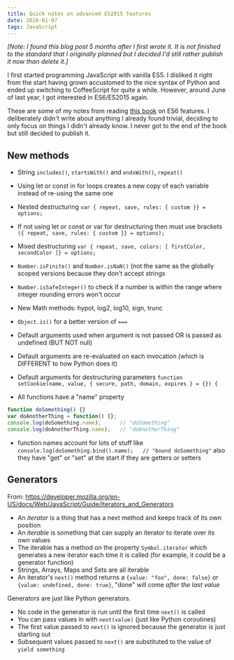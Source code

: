 ```yaml
---
title: Quick notes on advanced ES2015 features
date: 2016-01-07
tags: JavaScript
---
```


*[Note: I found this blog post 5 months after I first wrote it. It is not finished to the standard that I originally planned but I decided I'd still rather publish it now than delete it.]*

I first started programming JavaScript with vanilla ES5. I disliked it right from the start having grown accustomed to the nice syntax of Python and ended up switching to CoffeeScript for quite a while. However, around June of last year, I got interested in ES6/ES2015 again.

These are some of my notes from reading [this book](https://leanpub.com/understandinges6/read/) on ES6 features. I deliberately didn't write about anything I already found trivial, deciding to only focus on things I didn't already know. I never got to the end of the book but still decided to publish it.

<!--more-->

## New methods

- String `includes()`, `startsWith()` and `endsWith()`, `repeat()`
- Using let or const in for loops creates a new copy of each variable instead of re-using the same one
- Nested destructuring `var { repeat, save, rules: { custom }} = options;`
- If not using let or const or var for destructuring then must use brackets `({ repeat, save, rules: { custom }} = options);`
- Mixed destructuring `var { repeat, save, colors: [ firstColor, secondColor ]} = options;`
- `Number.isFinite()` and `Number.isNaN()` (not the same as the globally scoped versions because they don't accept strings
- `Number.isSafeInteger()` to check if a number is within the range where integer rounding errors won't occur
- New Math methods: hypot, log2, log10, sign, trunc
- `Object.is()` for a better version of `===`

- Default arguments used when argument is not passed OR is passed as undefined (BUT NOT null)
- Default arguments are re-evaluated on each invocation (which is DIFFERENT to how Python does it)
- Default arguments for destructuring parameters `function setCookie(name, value, { secure, path, domain, expires } = {}) {`

- All functions have a "name" property

```js
function doSomething() {}
var doAnotherThing = function() {};
console.log(doSomething.name);      // "doSomething"
console.log(doAnotherThing.name);   // "doAnotherThing"
```

- function names account for lots of stuff like `console.log(doSomething.bind().name);   // "bound doSomething"` also they have "get" or "set" at the start if they are getters or setters

## Generators

From: <https://developer.mozilla.org/en-US/docs/Web/JavaScript/Guide/Iterators_and_Generators>

- An *iterator* is a thing that has a next method and keeps track of its own position
- An *iterable* is something that can supply an iterator to iterate over its own values
- The iterable has a method on the property `Symbol.iterator` which generates a new iterator each time it is called (for example, it could be a generator function)
- Strings, Arrays, Maps and Sets are all iterable
- An iterator's `next()` method returns a `{value: "foo", done: false}` or `{value: undefined, done: true}`, "done" will come *after the last value*

Generators are just like Python generators.

- No code in the generator is run until the first time `next()` is called
- You can pass values in with `next(value)` (just like Python coroutines)
- The first value passed to `next()` is ignored because the generator is just starting out
- Subsequent values passed to `next()` are substituted to the value of `yield something`
